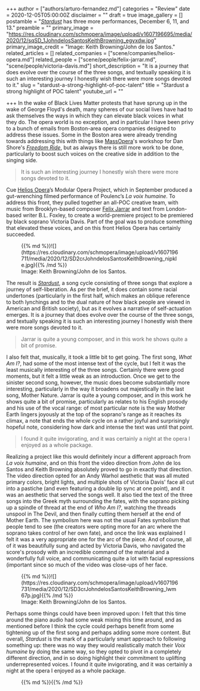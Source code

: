 +++
author = ["authors/arturo-fernandez.md"]
categories = "Review"
date = 2020-12-05T05:00:00Z
disclaimer = ""
draft = true
image_gallery = []
postamble = "[_Stardust_](https://heliosopera.com/projects/stardust/) has three more performances, December 6, 11, and 13."
preamble = ""
primary_image = "https://res.cloudinary.com/schmopera/image/upload/v1607196695/media/2020/12/sqSD_1JohndelosSantosKeithBrowning_egyxdw.jpg"
primary_image_credit = "Image: Keith Browning/John de los Santos."
related_articles = []
related_companies = ["scene/companies/helios-opera.md"]
related_people = ["scene/people/felix-jarrar.md", "scene/people/victoria-davis.md"]
short_description = "It is a journey that does evolve over the course of the three songs, and textually speaking it is such an interesting journey I honestly wish there were more songs devoted to it."
slug = "stardust-a-strong-highlight-of-poc-talent"
title = "Stardust a strong highlight of POC talent"
youtube_url = ""

+++
In the wake of Black Lives Matter protests that have sprung up in the wake of George Floyd's death, many spheres of our social lives have had to ask themselves the ways in which they can elevate black voices in what they do. The opera world is no exception, and in particular I have been privy to a bunch of emails from Boston-area opera companies designed to address these issues. Some in the Boston area were already trending towards addressing this with things like [MassOpera](/scene/companies/massopera/)'s workshop for Dan Shore's [_Freedom Ride_](/operatic-journeys-massopera-presents-freedom-ride/), but as always there is still more work to be done, particularly to boost such voices on the creative side in addition to the singing side.

> It is such an interesting journey I honestly wish there were more songs devoted to it.

Cue [Helios Opera](/scene/companies/helios-opera/)’s Modular Opera Project, which in September produced a gut-wrenching filmed performance of Poulenc’s _La voix humaine_. To address this front, they pulled together an all-POC creative team, with music from Brooklyn-based composer [Felix Jarrar](/scene/people/felix-jarrar/) and text from London-based writer B.L. Foxley, to create a world-premiere project to be premiered by black soprano Victoria Davis. Part of the goal was to produce something that elevated these voices, and on this front Helios Opera has certainly succeeded.

<figure data-type="image">{{% md %}}![](https://res.cloudinary.com/schmopera/image/upload/v1607196711/media/2020/12/SD2crJohndelosSantosKeithBrowning_nipkle.jpg){{% /md %}}

<figcaption>Image: Keith Browning/John de los Santos.</figcaption>

</figure>

The result is [_Stardust_](https://heliosopera.com/projects/stardust/), a song cycle consisting of three songs that explore a journey of self-liberation. As per the brief, it does contain some racial undertones (particularly in the first half, which makes an oblique reference to both lynchings and to the dual nature of how black people are viewed in American and British society), but as it evolves a narrative of self-actuation emerges. It is a journey that does evolve over the course of the three songs, and textually speaking it is such an interesting journey I honestly wish there were more songs devoted to it.

> Jarrar is quite a young composer, and in this work he shows quite a bit of promise.

I also felt that, musically, it took a little bit to get going. The first song, _What Am I?_, had some of the most intense text of the cycle, but I felt it was the least musically interesting of the three songs. Certainly there were good moments, but it felt a little weak as an introduction. Once we get to the sinister second song, however, the music does become substantially more interesting, particularly in the way it broadens out majestically in the last song, Mother Nature. Jarrar is quite a young composer, and in this work he shows quite a bit of promise, particularly as relates to his English prosody and his use of the vocal range: of most particular note is the way Mother Earth lingers joyously at the top of the soprano's range as it reaches its climax, a note that ends the whole cycle on a rather joyful and surprisingly hopeful note, considering how dark and intense the text was until that point.

> I found it quite invigorating, and it was certainly a night at the opera I enjoyed as a whole package.

Realizing a project like this would definitely incur a different approach from _La voix humaine_, and on this front the video direction from John de los Santos and Keith Browning absolutely proved to go in exactly that direction. The video direction opted for an Andy Warhol aesthetic that was all muted primary colors, bright lights, and multiple shots of Victoria Davis' face all cut into a pastiche (and even featuring a double lip sync at one point), and it was an aesthetic that served the songs well. It also tied the text of the three songs into the Greek myth surrounding the fates, with the soprano picking up a spindle of thread at the end of _Who Am I?_, watching the threads unspool in The Devil, and then finally cutting them herself at the end of Mother Earth. The symbolism here was not the usual Fates symbolism that people tend to see (the creators were opting more for an arc where the soprano takes control of her own fate), and once the link was explained I felt it was a very appropriate one for the arc of the piece. And of course, all of it was beautifully sung and acted by Victoria Davis, who navigated the score's prosody with an incredible command of the material and a wonderfully full voice, and communicating quite a lot with facial expressions (important since so much of the video was close-ups of her face.

<figure data-type="image">{{% md %}}![](https://res.cloudinary.com/schmopera/image/upload/v1607196731/media/2020/12/SD3crJohndelosSantosKeithBrowning_lwm67p.jpg){{% /md %}}

<figcaption>Image: Keith Browning/John de los Santos.</figcaption>

</figure>

Perhaps some things could have been improved upon: I felt that this time around the piano audio had some weak mixing this time around, and as mentioned before I think the cycle could perhaps benefit from some tightening up of the first song and perhaps adding some more content. But overall, _Stardust_ is the mark of a particularly smart approach to following something up: there was no way they would realistically match their _Voix humaine_ by doing the same way, so they opted to pivot in a completely different direction, and in so doing highlight their commitment to uplifting underrepresented voices. I found it quite invigorating, and it was certainly a night at the opera I enjoyed as a whole package.

<figure data-type="image">{{% md %}}{{% /md %}}

<figcaption></figcaption>

</figure>